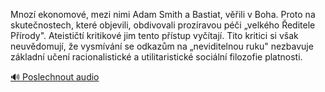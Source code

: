 
Mnozí ekonomové, mezi nimi Adam Smith a Bastiat, věřili v Boha. Proto na skutečnostech, které objevili, obdivovali prozíravou péči „velkého Ředitele Přírody". Ateističtí kritikové jim tento přístup vyčítají. Tito kritici si však neuvědomují, že vysmívání se odkazům na „neviditelnou ruku" nezbavuje základní učení racionalistické a utilitaristické sociální filozofie platnosti.

[🔊 Poslechnout audio](/data/7-paragraphs/audio/chapter_35/para_001-Mnoz-ekonomov-mezi-nimi-Adam-Smith-a-Bastiat-v.mp3)
